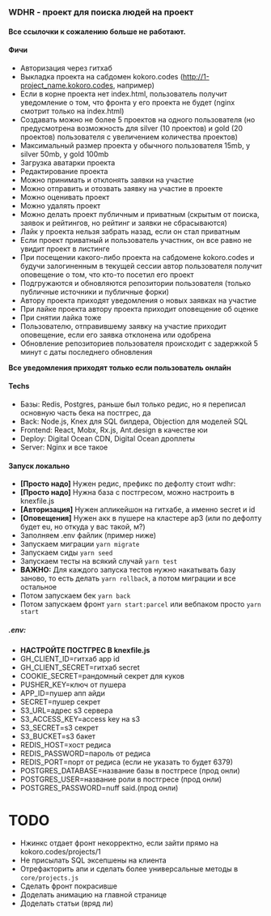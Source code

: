 ### WDHR - проект для поиска людей на проект 
#### Все ссылочки к сожалению больше не работают.

#### Фичи

* Авторизация через гитхаб
* Выкладка проекта на сабдомен kokoro.codes (http://1-project_name.kokoro.codes, например)
* Если в корне проекта нет index.html, пользователь получит уведомление о том, что фронта у его проекта не будет (nginx смотрит только на index.html)
* Создавать можно не более 5 проектов на одного пользователя (но предусмотрена возможность для silver (10 проектов) и gold (20 проектов) пользователя с увеличением количества проектов)
* Максимальный размер проекта у обычного пользователя 15mb, у silver 50mb, у gold 100mb
* Загрузка аватарки проекта
* Редактирование проекта
* Можно принимать и отклонять заявки на участие
* Можно отправить и отозвать заявку на участие в проекте
* Можно оценивать проект
* Можно удалять проект
* Можно делать проект публичным и приватным (скрытым от поиска, заявок и рейтингов, но рейтинг и заявки не сбрасываются)
* Лайк у проекта нельзя забрать назад, если он стал приватным
* Если проект приватный и пользователь участник, он все равно не увидит проект в листинге
* При посещении какого-либо проекта на сабдомене kokoro.codes и будучи залогиненным в текущей сессии автор пользователя получит оповещение о том, что кто-то посетил его проект
* Подгружаются и обновляются репозитории пользователя (только публичные источники и публичные форки)
* Автору проекта приходят уведомления о новых заявках на участие
* При лайке проекта автору проекта приходит оповещение об оценке
* При снятии лайка тоже
* Пользователю, отправившему заявку на участие приходит оповещение, если его заявка отклонена или одобрена
* Обновление репозиториев пользователя происходит с задержкой 5 минут с даты последнего обновления


**Все уведомления приходят только если пользователь онлайн**

#### Techs

* Базы: Redis, Postgres, раньше был только редис, но я переписал основную часть бека на постгрес, да
* Back: Node.js, Knex для SQL билдера, Objection для моделей SQL
* Frontend: React, Mobx, Rx.js, Ant.design в качестве юи
* Deploy: Digital Ocean CDN, Digital Ocean дроплеты
* Server: Nginx и все такое

#### Запуск локально

* **[Просто надо]** Нужен редис, префикс по дефолту стоит wdhr:
* **[Просто надо]** Нужна база с постгресом, можно настроить в knexfile.js
* **[Авторизация]** Нужен апликейшон на гитхабе, а именно secret и id
* **[Оповещения]** Нужен акк в пушере на кластере ap3 (или по дефолту будет eu, но откуда у вас такой, м?)
* Заполняем .env файлик (пример ниже)
* Запускаем миграции `yarn migrate`
* Запускаем сиды `yarn seed`
* Запускаем тесты на всякий случай `yarn test`
* **ВАЖНО:** Для каждого запуска тестов нужно накатывать базу заново, то есть делать `yarn rollback`, а потом миграции и все остальное
* Потом запускаем бек `yarn back`
* Потом запускаем фронт `yarn start:parcel` или вебпаком просто `yarn start`

##### .env:
* **НАСТРОЙТЕ ПОСТГРЕС В knexfile.js**
* GH_CLIENT_ID=гитхаб app id
* GH_CLIENT_SECRET=гитхаб secret
* COOKIE_SECRET=рандомный секрет для куков
* PUSHER_KEY=ключ от пушера
* APP_ID=пушер апп айди
* SECRET=пушер секрет
* S3_URL=адрес s3 сервера
* S3_ACCESS_KEY=access key на s3
* S3_SECRET=s3 секрет
* S3_BUCKET=s3 бакет
* REDIS_HOST=хост редиса
* REDIS_PASSWORD=пароль от редиса
* REDIS_PORT=порт от редиса (если не указать то будет 6379)
* POSTGRES_DATABASE=название базы в постгресе (прод онли)
* POSTGRES_USER=название роли в постгресе (прод онли)
* POSTGRES_PASSWORD=nuff said.(прод онли)


# TODO

* Нжинкс отдает фронт некорректно, если зайти прямо на kokoro.codes/projects/1
* Не присылать SQL эксепшены на клиента
* Отрефакторить апи и сделать более универсальные методы в `core/projects.js`
* Сделать фронт покрасивше
* Доделать анимацию на главной странице
* Доделать статьи (вряд ли)
